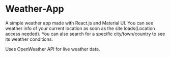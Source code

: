 # Weather-App
A simple weather app made with React.js and Material UI. You can see weather info of your current location as soon as the site loads(Location access needed). You can also search for a specific city/town/country to see its weather conditions.

Uses OpenWeather API for live weather data.
